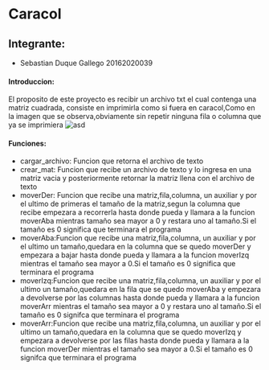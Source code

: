 # Caracol

## Integrante:
  * Sebastian Duque Gallego    20162020039
 
#### Introduccion:
El proposito de este proyecto es recibir un archivo txt el cual contenga una matriz cuadrada, consiste en imprimirla como si fuera en caracol,Como en la imagen que se observa,obviamente sin repetir ninguna fila o columna que ya se imprimiera ![asd](https://user-images.githubusercontent.com/42306260/52100943-a59ff300-25a7-11e9-8463-d0565cae2c65.jpg)

#### Funciones:
 * cargar_archivo: Funcion que retorna el archivo de texto
 * crear_mat: Funcion que recibe un archivo de texto y lo ingresa en una matriz vacia y posteriormente retornar la matriz llena con el archivo de texto
 * moverDer: Funcion que recibe una matriz,fila,columna, un auxiliar y por el ultimo de primeras el tamaño de la matriz,segun la columna que recibe empezara a recorrerla hasta donde pueda y llamara a la funcion moverAba mientras tamaño sea mayor a 0 y restara uno al tamaño.Si el tamaño es 0 significa que terminara el programa
 * moverAba:Funcion que recibe una matriz,fila,columna, un auxiliar y por el ultimo un tamaño,quedara en la columna que se quedo moverDer y empezara a bajar hasta donde pueda y llamara a la funcion moverIzq mientras el tamaño sea mayor a 0.Si el tamaño es 0 significa que terminara el programa
 * moverIzq:Funcion que recibe una matriz,fila,columna, un auxiliar y por el ultimo un tamaño,quedara en la fila que se quedo moverAba y empezara a devolverse por las columnas hasta donde pueda y llamara a la funcion moverArr mientras el tamaño sea mayor a 0 y restara uno al tamaño.Si el tamaño es 0 signifca que terminara el programa
 * moverArr:Funcion que recibe una matriz,fila,columna, un auxiliar y por el ultimo un tamaño,quedara en la columna que se quedo moverIzq y empezara a devolverse por las filas hasta donde pueda y llamara a la funcion moverDer mientras el tamaño sea mayor a 0.Si el tamaño es 0 signifca que terminara el programa
